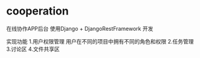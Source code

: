 # cooperation

在线协作APP后台
使用Django + DjangoRestFramework 开发


实现功能
1.用户权限管理
用户在不同的项目中拥有不同的角色和权限
2.任务管理
3.讨论区
4.文件共享区
